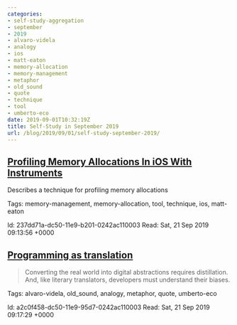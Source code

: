 ```yaml
---
categories:
- self-study-aggregation
- september
- 2019
- alvaro-videla
- analogy
- ios
- matt-eaton
- memory-allocation
- memory-management
- metaphor
- old_sound
- quote
- technique
- tool
- umberto-eco
date: 2019-09-01T10:32:19Z
title: Self-Study in September 2019
url: /blog/2019/09/01/self-study-september-2019/
---
```


## [Profiling Memory Allocations In iOS With Instruments](https://www.agnosticdev.com/blog-entry/ios/profiling-memory-allocations-ios-instruments)

Describes a technique for profiling memory allocations

Tags: memory-management, memory-allocation, tool, technique, ios, matt-eaton

Id: 237dd71a-dc50-11e9-b201-0242ac110003
Read: Sat, 21 Sep 2019 09:13:56 +0000

## [Programming as translation](https://increment.com/internationalization/programming-as-translation/)

> Converting the real world into digital abstractions requires distillation. And, like literary translators, developers must understand their biases.

Tags: alvaro-videla, old_sound, analogy, metaphor, quote, umberto-eco

Id: a2c0f458-dc50-11e9-95d7-0242ac110003
Read: Sat, 21 Sep 2019 09:17:29 +0000
